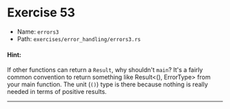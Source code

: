 # Exercise 53

- Name: ```errors3```
- Path: ```exercises/error_handling/errors3.rs```
#### Hint: 

If other functions can return a `Result`, why shouldn't `main`? It's a fairly common
convention to return something like Result<(), ErrorType> from your main function.
The unit (`()`) type is there because nothing is really needed in terms of positive
results.


---



